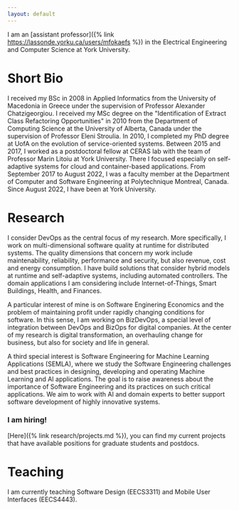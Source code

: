 ```yaml
---
layout: default
---
```


I am an [assistant professor]({% link https://lassonde.yorku.ca/users/mfokaefs %}) in the Electrical Engineering and Computer Science at York University.

# Short Bio

I received my BSc in 2008 in Applied Informatics from the University of Macedonia in Greece under the supervision of Professor Alexander Chatzigeorgiou. I received my MSc degree on the "Identification of Extract Class Refactoring Opportunities" in 2010 from the Department of Computing Science at the University of Alberta, Canada under the supervision of Professor Eleni Stroulia. In 2010, I completed my PhD degree at UofA on the evolution of service-oriented systems. Between 2015 and 2017, I worked as a postdoctoral fellow at CERAS lab with the team of Professor Marin Litoiu at York University. There I focused especially on self-adaptive systems for cloud and container-based applications. From September 2017 to August 2022, I was a faculty member at the Department of Computer and Software Engineering at Polytechnique Montreal, Canada. Since August 2022, I have been at York University.

# Research

I consider DevOps as the central focus of my research. More specifically, I work on multi-dimensional software quality at runtime for distributed systems. The quality dimensions that concern my work include maintenability, reliability, performance and security, but also revenue, cost and energy consumption. I have build solutions that consider hybrid models at runtime and self-adaptive systems, including automated controllers. The domain applications I am considering include Internet-of-Things, Smart Buildings, Health, and Finances. 

A particular interest of mine is on Software Enginering Economics and the problem of maintaining profit under rapidly changing conditions for software. In this sense, I am working on BizDevOps, a special level of integration between DevOps and BizOps for digital companies. At the center of my research is digital transformation, an overhauling change for business, but also for society and life in general.

A third special interest is Software Engineering for Machine Learning Applications (SEMLA), where we study the Software Engineering challenges and best practices in designing, developing and operating Machine Learning and AI applications. The goal is to raise awareness about the importance of Software Engineering and its practices on such critical applications. We aim to work with AI and domain experts to better support software development of highly innovative systems.

### I am hiring!

[Here]({% link research/projects.md %}), you can find my current projects that have available positions for graduate students and postdocs.

# Teaching

I am currently teaching Software Design (EECS3311) and Mobile User Interfaces (EECS4443).
